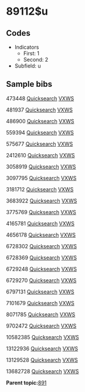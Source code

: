 # 89112$u

## Codes

-   Indicators
    -   First: 1
    -   Second: 2
-   Subfield: u

## Sample bibs

473448 [Quicksearch](https://search.library.yale.edu/catalog/473448) [VXWS](http://prodorbis.library.yale.edu:7014/vxws/GetHoldingsService?bibId=473448)

481937 [Quicksearch](https://search.library.yale.edu/catalog/481937) [VXWS](http://prodorbis.library.yale.edu:7014/vxws/GetHoldingsService?bibId=481937)

486900 [Quicksearch](https://search.library.yale.edu/catalog/486900) [VXWS](http://prodorbis.library.yale.edu:7014/vxws/GetHoldingsService?bibId=486900)

559394 [Quicksearch](https://search.library.yale.edu/catalog/559394) [VXWS](http://prodorbis.library.yale.edu:7014/vxws/GetHoldingsService?bibId=559394)

575677 [Quicksearch](https://search.library.yale.edu/catalog/575677) [VXWS](http://prodorbis.library.yale.edu:7014/vxws/GetHoldingsService?bibId=575677)

2412610 [Quicksearch](https://search.library.yale.edu/catalog/2412610) [VXWS](http://prodorbis.library.yale.edu:7014/vxws/GetHoldingsService?bibId=2412610)

3058919 [Quicksearch](https://search.library.yale.edu/catalog/3058919) [VXWS](http://prodorbis.library.yale.edu:7014/vxws/GetHoldingsService?bibId=3058919)

3097795 [Quicksearch](https://search.library.yale.edu/catalog/3097795) [VXWS](http://prodorbis.library.yale.edu:7014/vxws/GetHoldingsService?bibId=3097795)

3181712 [Quicksearch](https://search.library.yale.edu/catalog/3181712) [VXWS](http://prodorbis.library.yale.edu:7014/vxws/GetHoldingsService?bibId=3181712)

3683922 [Quicksearch](https://search.library.yale.edu/catalog/3683922) [VXWS](http://prodorbis.library.yale.edu:7014/vxws/GetHoldingsService?bibId=3683922)

3775769 [Quicksearch](https://search.library.yale.edu/catalog/3775769) [VXWS](http://prodorbis.library.yale.edu:7014/vxws/GetHoldingsService?bibId=3775769)

4165781 [Quicksearch](https://search.library.yale.edu/catalog/4165781) [VXWS](http://prodorbis.library.yale.edu:7014/vxws/GetHoldingsService?bibId=4165781)

4656178 [Quicksearch](https://search.library.yale.edu/catalog/4656178) [VXWS](http://prodorbis.library.yale.edu:7014/vxws/GetHoldingsService?bibId=4656178)

6728302 [Quicksearch](https://search.library.yale.edu/catalog/6728302) [VXWS](http://prodorbis.library.yale.edu:7014/vxws/GetHoldingsService?bibId=6728302)

6728369 [Quicksearch](https://search.library.yale.edu/catalog/6728369) [VXWS](http://prodorbis.library.yale.edu:7014/vxws/GetHoldingsService?bibId=6728369)

6729248 [Quicksearch](https://search.library.yale.edu/catalog/6729248) [VXWS](http://prodorbis.library.yale.edu:7014/vxws/GetHoldingsService?bibId=6729248)

6729270 [Quicksearch](https://search.library.yale.edu/catalog/6729270) [VXWS](http://prodorbis.library.yale.edu:7014/vxws/GetHoldingsService?bibId=6729270)

6797131 [Quicksearch](https://search.library.yale.edu/catalog/6797131) [VXWS](http://prodorbis.library.yale.edu:7014/vxws/GetHoldingsService?bibId=6797131)

7101679 [Quicksearch](https://search.library.yale.edu/catalog/7101679) [VXWS](http://prodorbis.library.yale.edu:7014/vxws/GetHoldingsService?bibId=7101679)

8071785 [Quicksearch](https://search.library.yale.edu/catalog/8071785) [VXWS](http://prodorbis.library.yale.edu:7014/vxws/GetHoldingsService?bibId=8071785)

9702472 [Quicksearch](https://search.library.yale.edu/catalog/9702472) [VXWS](http://prodorbis.library.yale.edu:7014/vxws/GetHoldingsService?bibId=9702472)

10582385 [Quicksearch](https://search.library.yale.edu/catalog/10582385) [VXWS](http://prodorbis.library.yale.edu:7014/vxws/GetHoldingsService?bibId=10582385)

13122936 [Quicksearch](https://search.library.yale.edu/catalog/13122936) [VXWS](http://prodorbis.library.yale.edu:7014/vxws/GetHoldingsService?bibId=13122936)

13129528 [Quicksearch](https://search.library.yale.edu/catalog/13129528) [VXWS](http://prodorbis.library.yale.edu:7014/vxws/GetHoldingsService?bibId=13129528)

13682728 [Quicksearch](https://search.library.yale.edu/catalog/13682728) [VXWS](http://prodorbis.library.yale.edu:7014/vxws/GetHoldingsService?bibId=13682728)

**Parent topic:**[891](../../tags/891/891.md)


